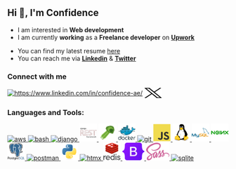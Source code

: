 ## Hi 👋, I'm Confidence

- I am interested in **Web development**
- I am currently **working** as a **Freelance developer** on **[Upwork](https://www.upwork.com/freelancers/~0107ac3433c9f9c975)**
<!-- - I also write articles on [DEV](https://dev.to/fido1hn) -->
- You can find my latest resume [here](https://drive.google.com/file/d/1r8-0XfVEJ3Z3VGvop2JvL-c7DSmS669o/view?usp=sharing)
- You can reach me via **[Linkedin](https://www.linkedin.com/in/confidence-ae)** & **[Twitter](https://twitter.com/fido1hn)**

### Connect with me

<!-- <a href="https://dev.to/fido1hn" target="blank"><img align="center" src="https://cdn.jsdelivr.net/npm/simple-icons@3.0.1/icons/dev-dot-to.svg" alt="fido1hn" height="30" width="40" /></a> -->

<a href="https://linkedin.com/in/confidence-ae/" target="blank"><img align="center" src="https://raw.githubusercontent.com/rahuldkjain/github-profile-readme-generator/master/src/images/icons/Social/linked-in-alt.svg" alt="https://www.linkedin.com/in/confidence-ae/" height="30" width="40" /></a>
<a href="https://twitter.com/fido1hn" target="blank"><img align="center" src="img/logo.svg" alt="https://twitter.com/fido1hn" height="23" width="40" /></a>

### Languages and Tools:

<p align="left"> <a href="https://aws.amazon.com" target="_blank" rel="noreferrer"> <img src="https://user-images.githubusercontent.com/25181517/183896132-54262f2e-6d98-41e3-8888-e40ab5a17326.png" alt="aws" width="40" height="40"/> </a> <a href="https://www.gnu.org/software/bash/" target="_blank" rel="noreferrer"> <img src="https://user-images.githubusercontent.com/25181517/192158606-7c2ef6bd-6e04-47cf-b5bc-da2797cb5bda.png" alt="bash" width="40" height="40"/> </a> <a href="https://www.djangoproject.com/" target="_blank" rel="noreferrer"> <img src="https://cdn.worldvectorlogo.com/logos/django.svg" alt="django" width="40" height="40"/> </a>
<a href="https://www.django-rest-framework.org/" target="_blank" rel="noreferrer"> <img src="img/djangoREST.svg" alt="django" width="40" height="40"/> </a>
<a href="https://docs.celeryq.dev/en/stable/index.html" target="_blank" rel="noreferrer"> <img src="img/celery.png" alt="django" width="40" height="40"/> </a>
<a href="https://www.docker.com/" target="_blank" rel="noreferrer"> <img src="https://raw.githubusercontent.com/devicons/devicon/master/icons/docker/docker-original-wordmark.svg" alt="docker" width="40" height="40"/> </a> <a href="https://git-scm.com/" target="_blank" rel="noreferrer"> <img src="https://www.vectorlogo.zone/logos/git-scm/git-scm-icon.svg" alt="git" width="40" height="40"/> </a> <a href="https://developer.mozilla.org/en-US/docs/Web/JavaScript" target="_blank" rel="noreferrer"> <img src="https://raw.githubusercontent.com/devicons/devicon/master/icons/javascript/javascript-original.svg" alt="javascript" width="40" height="40"/> </a> <a href="https://www.linux.org/" target="_blank" rel="noreferrer"> <img src="https://raw.githubusercontent.com/devicons/devicon/master/icons/linux/linux-original.svg" alt="linux" width="40" height="40"/> </a> <a href="https://www.mysql.com/" target="_blank" rel="noreferrer"> <img src="https://raw.githubusercontent.com/devicons/devicon/master/icons/mysql/mysql-original-wordmark.svg" alt="mysql" width="40" height="40"/> </a> <a href="https://www.nginx.com" target="_blank" rel="noreferrer"> <img src="https://raw.githubusercontent.com/devicons/devicon/master/icons/nginx/nginx-original.svg" alt="nginx" width="40" height="40"/> </a> <a href="https://www.postgresql.org" target="_blank" rel="noreferrer"> <img src="https://raw.githubusercontent.com/devicons/devicon/master/icons/postgresql/postgresql-original-wordmark.svg" alt="postgresql" width="40" height="40"/> </a> <a href="https://postman.com" target="_blank" rel="noreferrer"> <img src="https://www.vectorlogo.zone/logos/getpostman/getpostman-icon.svg" alt="postman" width="40" height="40"/> </a> <a href="https://www.python.org" target="_blank" rel="noreferrer"> <img src="https://raw.githubusercontent.com/devicons/devicon/master/icons/python/python-original.svg" alt="python" width="40" height="40"/> </a> <a href="https://htmx.org/" target="_blank" rel="noreferrer"> <img src="https://raw.githubusercontent.com/bigskysoftware/htmx/master/www/static/img/htmx_logo.2.png" alt="htmx" width="" height="40"/> </a> <a href="https://redis.io" target="_blank" rel="noreferrer"> <img src="https://raw.githubusercontent.com/devicons/devicon/master/icons/redis/redis-original-wordmark.svg" alt="redis" width="40" height="40"/> </a> <a href="https://getbootstrap.com/" target="_blank" rel="noreferrer"> <img src="img/bootstrap-logo.svg" alt="selenium" width="" height="40"/> </a>
<a href="https://sass-lang.com//" target="_blank" rel="noreferrer"> <img src="img/sass-logo.svg" alt="selenium" width="" height="40"/> </a>
<a href="https://www.sqlite.org/" target="_blank" rel="noreferrer"> <img src="https://www.vectorlogo.zone/logos/sqlite/sqlite-icon.svg" alt="sqlite" width="40" height="40"/> </a></p>
